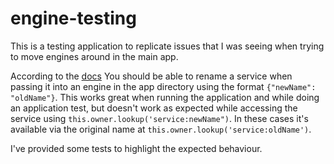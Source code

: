 # engine-testing

This is a testing application to replicate issues that I was seeing when trying to move engines around in the main app. 

According to the [docs](https://ember-engines.com/docs/services) You should be able to rename a service when passing it into an engine in the app directory using the format ```{"newName": "oldName"}```. This works great when running the application and while doing an application test, but doesn't work as expected while accessing the service using ```this.owner.lookup('service:newName")```. In these cases it's available via the original name at ```this.owner.lookup('service:oldName')```.

I've provided some tests to highlight the expected behaviour.

